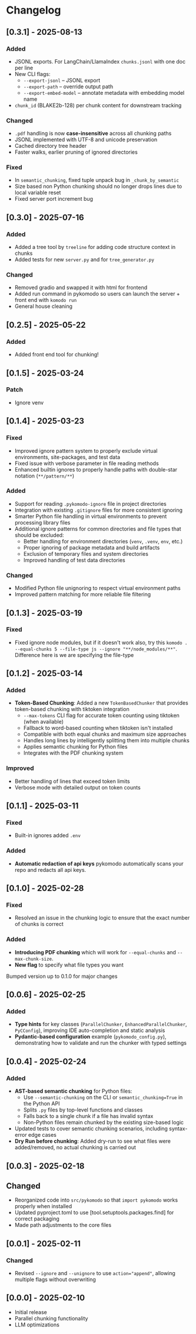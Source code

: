 # Changelog

## [0.3.1] - 2025-08-13

### Added
- JSONL exports. For LangChain/LlamaIndex `chunks.jsonl` with one doc per line 
- New CLI flags: 
  - `--export-jsonl` – JSONL export
  - `--export-path` – override output path
  - `--export-embed-model` – annotate metadata with embedding model name
-  `chunk_id` (BLAKE2b-128) per chunk content for downstream tracking

### Changed
- `.pdf` handling is now **case-insensitive** across all chunking paths
- JSONL implemented with UTF-8 and unicode preservation
- Cached directory tree header
- Faster walks, earlier pruning of ignored directories 

### Fixed
- In `semantic_chunking`, fixed tuple unpack bug in `_chunk_by_semantic`
- Size based non Python chunking should no longer drops lines due to local variable reset
- Fixed server port increment bug

## [0.3.0] - 2025-07-16
### Added 
- Added a tree tool by `treeline` for adding code structure context in chunks
- Added tests for new `server.py` and for `tree_generator.py`

### Changed
- Removed gradio and swapped it with html for frontend 
- Added run command in pykomodo so users can launch the server + front end with `komodo run` 
- General house cleaning 

## [0.2.5] - 2025-05-22
### Added
- Added front end tool for chunking! 

## [0.1.5] - 2025-03-24

### Patch
- Ignore venv 

## [0.1.4] - 2025-03-23

### Fixed
- Improved ignore pattern system to properly exclude virtual environments, site-packages, and test data
- Fixed issue with verbose parameter in file reading methods
- Enhanced builtin ignores to properly handle paths with double-star notation (`**/pattern/**`)

### Added
- Support for reading `.pykomodo-ignore` file in project directories
- Integration with existing `.gitignore` files for more consistent ignoring
- Smarter Python file handling in virtual environments to prevent processing library files
- Additional ignore patterns for common directories and file types that should be excluded:
  - Better handling for environment directories (`venv`, `.venv`, `env`, etc.)
  - Proper ignoring of package metadata and build artifacts
  - Exclusion of temporary files and system directories
  - Improved handling of test data directories

### Changed
- Modified Python file unignoring to respect virtual environment paths
- Improved pattern matching for more reliable file filtering

## [0.1.3] - 2025-03-19

### Fixed
- Fixed ignore node modules, but if it doesn't work also, try this `komodo . --equal-chunks 5 --file-type js --ignore "**/node_modules/**"`. Difference here is we are specifying the file-type

## [0.1.2] - 2025-03-14

### Added
- **Token-Based Chunking**: Added a new `TokenBasedChunker` that provides token-based chunking with tiktoken integration
  - `--max-tokens` CLI flag for accurate token counting using tiktoken (when available)
  - Fallback to word-based counting when tiktoken isn't installed
  - Compatible with both equal chunks and maximum size approaches
  - Handles long lines by intelligently splitting them into multiple chunks
  - Applies semantic chunking for Python files
  - Integrates with the PDF chunking system

### Improved
- Better handling of lines that exceed token limits
- Verbose mode with detailed output on token counts

## [0.1.1] - 2025-03-11

### Fixed
- Built-in ignores added `.env`

### Added
- **Automatic redaction of api keys** pykomodo automatically scans your repo and redacts all api keys. 


## [0.1.0] - 2025-02-28

### Fixed
- Resolved an issue in the chunking logic to ensure that the exact number of chunks is correct

### Added
- **Introducing PDF chunking** which will work for `--equal-chunks` and `--max-chunk-size`.
- **New flag** to specify what file types you want

Bumped version up to 0.1.0 for major changes

## [0.0.6] - 2025-02-25
### Added
- **Type hints** for key classes (`ParallelChunker`, `EnhancedParallelChunker`, `PyCConfig`), improving IDE auto-completion and static analysis
- **Pydantic-based configuration** example (`pykomodo_config.py`), demonstrating how to validate and run the chunker with typed settings

## [0.0.4] - 2025-02-24
### Added
- **AST-based semantic chunking** for Python files:
  - Use `--semantic-chunking` on the CLI or `semantic_chunking=True` in the Python API
  - Splits `.py` files by top-level functions and classes
  - Falls back to a single chunk if a file has invalid syntax
  - Non-Python files remain chunked by the existing size-based logic
- Updated tests to cover semantic chunking scenarios, including syntax-error edge cases
- **Dry Run before chunking**: Added dry-run to see what files were added/removed, no actual chunking is carried out

## [0.0.3] - 2025-02-18
## Changed
- Reorganized code into `src/pykomodo` so that `import pykomodo` works properly when installed
- Updated pyproject.toml to use [tool.setuptools.packages.find] for correct packaging
- Made path adjustments to the core files 

## [0.0.1] - 2025-02-11
### Changed
- Revised `--ignore` and `--unignore` to use `action="append"`, allowing multiple flags without overwriting

## [0.0.0] - 2025-02-10
- Initial release
- Parallel chunking functionality
- LLM optimizations